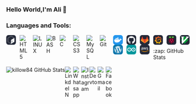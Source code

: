 ### Hello World,I'm Ali 👋

<!--
**killow84/killow84** is a ✨ _special_ ✨ repository because its `README.md` (this file) appears on your GitHub profile.

Here are some ideas to get you started:

- 🔭 I’m currently working on Gecol
- 🌱 I’m currently learning Information Technology
- 👯 I’m looking to collaborate on Github
- 🤔 I’m looking for 
- 💬 Ask me about ...
- 📫 How to reach me: ...
- 😄 Pronouns: ...
- ⚡ Fun fact: ...
-->
### Languages and Tools:
<img align="left" alt="Bash" width="26px" src="https://github.com/tandpfun/skill-icons/raw/main/icons/Bash-Dark.svg" style="padding-right:10px;" />
<img align="left" alt="HTML5" width="26px" src="https://cdn.jsdelivr.net/gh/devicons/devicon/icons/html5/html5-original.svg" style="padding-right:10px;" />
<img align="left" alt="LINUX" width="26px" src="https://cdn.jsdelivr.net/gh/devicons/devicon/icons/linux/linux-original.svg" style="padding-right:10px;" />
<img align="left" alt="BASH" width="26px" src="https://cdn.jsdelivr.net/gh/devicons/devicon/icons/bash/bash-original.svg" style="padding-right:10px;" />
<img align="left" alt="C" width="26px" src="https://cdn.jsdelivr.net/gh/devicons/devicon/icons/c/c-original.svg" style="padding-right:10px;" />
<img align="left" alt="CSS3" width="26px" src="https://cdn.jsdelivr.net/gh/devicons/devicon/icons/css3/css3-original.svg" style="padding-right:10px;" />
<img align="left" alt="MySQL" width="26px" src="https://cdn.jsdelivr.net/gh/devicons/devicon/icons/mysql/mysql-original.svg" style="padding-right:10px;" />
<img align="left" alt="Git" width="26px" src="https://cdn.jsdelivr.net/gh/devicons/devicon/icons/git/git-original.svg" style="padding-right:10px;" />
<img align="left" alt="Docker" width="26px" src="https://github.com/tandpfun/skill-icons/raw/main/icons/Docker.svg" style="padding-right:10px;" />
<img align="left" alt="Github" width="26px" src="https://github.com/tandpfun/skill-icons/raw/main/icons/Github-Dark.svg" style="padding-right:10px;" />
<img align="left" alt="GitLab" width="26px" src="https://github.com/tandpfun/skill-icons/raw/main/icons/GitLab-Dark.svg" style="padding-right:10px;" />
<img align="left" alt="Grafana" width="26px" src="https://github.com/tandpfun/skill-icons/raw/main/icons/Grafana-Dark.svg" style="padding-right:10px;" />
<img align="left" alt="RaspberryPi" width="26px" src="https://github.com/tandpfun/skill-icons/raw/main/icons/RaspberryPi-Dark.svg" style="padding-right:10px;" />
<img align="left" alt="VIM" width="26px" src="https://github.com/tandpfun/skill-icons/raw/main/icons/VIM-Dark.svg" style="padding-right:10px;" />
<img align="left" alt="Wordpress" width="26px" src="https://github.com/tandpfun/skill-icons/raw/main/icons/Wordpress.svg" style="padding-right:10px;" />
<img align="left" alt="Arduino" width="26px" src="https://github.com/tandpfun/skill-icons/raw/main/icons/Arduino.svg" style="padding-right:10px;" />
<img align="left" alt="AWS" width="26px" src="https://github.com/tandpfun/skill-icons/raw/main/icons/AWS-Dark.svg" style="padding-right:10px;" />
<br></br>
  <summary>:zap: GitHub Stats</summary>
   <br />
  <img align="left" alt="killow84 GitHub Stats" src="https://github-readme-stats.vercel.app/api?username=killow84&show_icons=true&hide_border=false&title_color=ff652f&icon_color=FFE400&bg_color=09131B&text_color=ffffff&border_color=0c1a25" />
  
  <a target="_blank" href="https://www.linkedin.com/in/aryclenio-barros-060322135/">
  <img align="left" alt="LinkdeIN" width="22px" src="https://cdn.jsdelivr.net/npm/simple-icons@v3/icons/linkedin.svg" />
</a>
<a target="_blank" href="https://api.whatsapp.com/send?phone=5584999828379">
  <img align="left" alt="Whatsapp" width="22px" src="https://cdn.jsdelivr.net/npm/simple-icons@v3/icons/whatsapp.svg" />
</a>
<a target="_blank" href="https://www.instagram.com/ary.clenio/">
  <img align="left" alt="Instagram" width="22px" src="https://cdn.jsdelivr.net/npm/simple-icons@v3/icons/instagram.svg" />
</a>
<a target="_blank" href="https://dev.to/aryclenio/">
  <img align="left" alt="Devto" width="22px" src="https://cdn.jsdelivr.net/npm/simple-icons@v3/icons/dev-dot-to.svg" />
</a>
<a target="_blank" href="winy52000@gmail.com">
  <img align="left" alt="Gmail" width="22px" src="https://cdn.jsdelivr.net/npm/simple-icons@v3/icons/gmail.svg" />
</a>
<a target="_blank" href="https://fb.com/aryxb">
  <img align="left" alt="Facebook" width="22px" src="https://cdn.jsdelivr.net/npm/simple-icons@v3/icons/facebook.svg" />
</a>
